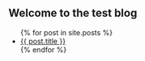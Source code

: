 ## Welcome to the test blog ##
<ul>
  {% for post in site.posts %}
    <li>
      <a href="blog/{{ post.url }}">{{ post.title }}</a>
    </li>
  {% endfor %}
</ul>
